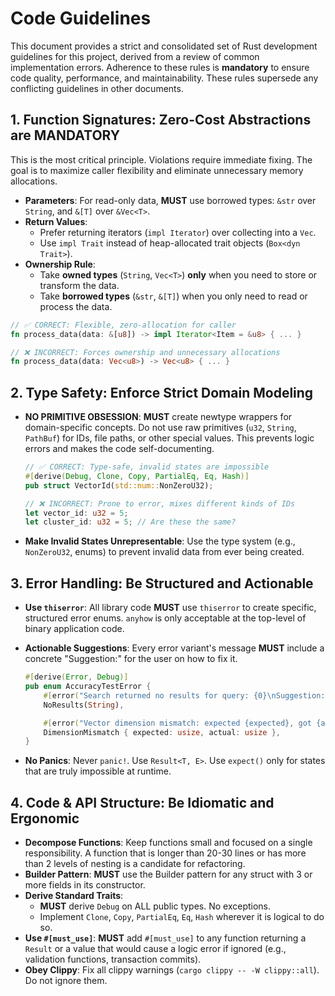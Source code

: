 # Code Guidelines

This document provides a strict and consolidated set of Rust development guidelines for this project, derived from a review of common implementation errors. Adherence to these rules is **mandatory** to ensure code quality, performance, and maintainability. These rules supersede any conflicting guidelines in other documents.

## 1. Function Signatures: Zero-Cost Abstractions are MANDATORY

This is the most critical principle. Violations require immediate fixing. The goal is to maximize caller flexibility and eliminate unnecessary memory allocations.

-   **Parameters**: For read-only data, **MUST** use borrowed types: `&str` over `String`, and `&[T]` over `&Vec<T>`.
-   **Return Values**:
    -   Prefer returning iterators (`impl Iterator`) over collecting into a `Vec`.
    -   Use `impl Trait` instead of heap-allocated trait objects (`Box<dyn Trait>`).
-   **Ownership Rule**:
    -   Take **owned types** (`String`, `Vec<T>`) **only** when you need to store or transform the data.
    -   Take **borrowed types** (`&str`, `&[T]`) when you only need to read or process the data.

```rust
// ✅ CORRECT: Flexible, zero-allocation for caller
fn process_data(data: &[u8]) -> impl Iterator<Item = &u8> { ... }

// ❌ INCORRECT: Forces ownership and unnecessary allocations
fn process_data(data: Vec<u8>) -> Vec<u8> { ... }
```

## 2. Type Safety: Enforce Strict Domain Modeling

-   **NO PRIMITIVE OBSESSION**: **MUST** create newtype wrappers for domain-specific concepts. Do not use raw primitives (`u32`, `String`, `PathBuf`) for IDs, file paths, or other special values. This prevents logic errors and makes the code self-documenting.

    ```rust
    // ✅ CORRECT: Type-safe, invalid states are impossible
    #[derive(Debug, Clone, Copy, PartialEq, Eq, Hash)]
    pub struct VectorId(std::num::NonZeroU32);

    // ❌ INCORRECT: Prone to error, mixes different kinds of IDs
    let vector_id: u32 = 5;
    let cluster_id: u32 = 5; // Are these the same?
    ```

-   **Make Invalid States Unrepresentable**: Use the type system (e.g., `NonZeroU32`, enums) to prevent invalid data from ever being created.

## 3. Error Handling: Be Structured and Actionable

-   **Use `thiserror`**: All library code **MUST** use `thiserror` to create specific, structured error enums. `anyhow` is only acceptable at the top-level of binary application code.
-   **Actionable Suggestions**: Every error variant's message **MUST** include a concrete "Suggestion:" for the user on how to fix it.

    ```rust
    #[derive(Error, Debug)]
    pub enum AccuracyTestError {
        #[error("Search returned no results for query: {0}\nSuggestion: Check if test fixtures are properly indexed or try broader search terms.")]
        NoResults(String),

        #[error("Vector dimension mismatch: expected {expected}, got {actual}\nSuggestion: Ensure the query embedding model matches the document embedding model.")]
        DimensionMismatch { expected: usize, actual: usize },
    }
    ```

-   **No Panics**: Never `panic!`. Use `Result<T, E>`. Use `expect()` only for states that are truly impossible at runtime.

## 4. Code & API Structure: Be Idiomatic and Ergonomic

-   **Decompose Functions**: Keep functions small and focused on a single responsibility. A function that is longer than 20-30 lines or has more than 2 levels of nesting is a candidate for refactoring.
-   **Builder Pattern**: **MUST** use the Builder pattern for any struct with 3 or more fields in its constructor.
-   **Derive Standard Traits**:
    -   **MUST** derive `Debug` on ALL public types. No exceptions.
    -   Implement `Clone`, `Copy`, `PartialEq`, `Eq`, `Hash` wherever it is logical to do so.
-   **Use `#[must_use]`**: **MUST** add `#[must_use]` to any function returning a `Result` or a value that would cause a logic error if ignored (e.g., validation functions, transaction commits).
-   **Obey Clippy**: Fix all clippy warnings (`cargo clippy -- -W clippy::all`). Do not ignore them.

```